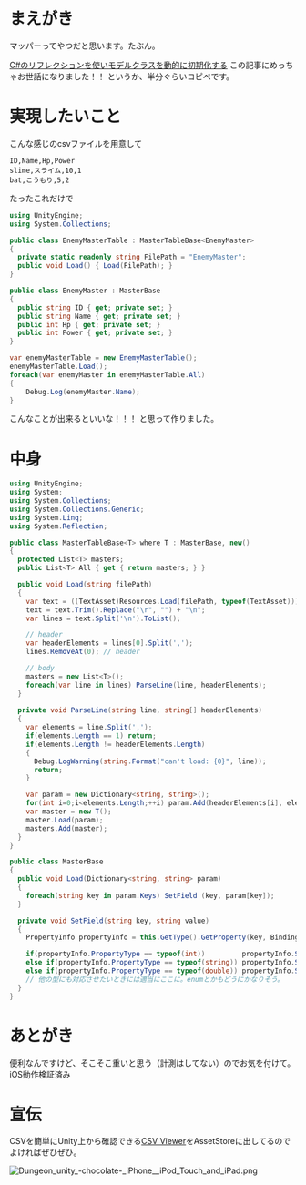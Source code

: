 # まえがき

マッパーってやつだと思います。たぶん。

[C#のリフレクションを使いモデルクラスを動的に初期化する](http://qiita.com/yonestra/items/976d575fed5a4997a3a4)
この記事にめっちゃお世話になりました！！
というか、半分ぐらいコピペです。

# 実現したいこと

こんな感じのcsvファイルを用意して

```lang:EnemyMaster.csv
ID,Name,Hp,Power
slime,スライム,10,1
bat,こうもり,5,2
```

たったこれだけで

```lang:EnemyMasterTable.cs
using UnityEngine;
using System.Collections;

public class EnemyMasterTable : MasterTableBase<EnemyMaster>
{
  private static readonly string FilePath = "EnemyMaster";
  public void Load() { Load(FilePath); }
}

public class EnemyMaster : MasterBase
{
  public string ID { get; private set; }
  public string Name { get; private set; }
  public int Hp { get; private set; }
  public int Power { get; private set; }
}
```

```lang:Hoge.cs
var enemyMasterTable = new EnemyMasterTable();
enemyMasterTable.Load();
foreach(var enemyMaster in enemyMasterTable.All)
{
    Debug.Log(enemyMaster.Name);
}
```

こんなことが出来るといいな！！！
と思って作りました。

# 中身

```lang:MasterTableBase.cs
using UnityEngine;
using System;
using System.Collections;
using System.Collections.Generic;
using System.Linq;
using System.Reflection;

public class MasterTableBase<T> where T : MasterBase, new()
{
  protected List<T> masters;
  public List<T> All { get { return masters; } }

  public void Load(string filePath)
  {
    var text = ((TextAsset)Resources.Load(filePath, typeof(TextAsset))).text;
    text = text.Trim().Replace("\r", "") + "\n";
    var lines = text.Split('\n').ToList();

    // header
    var headerElements = lines[0].Split(',');
    lines.RemoveAt(0); // header

    // body
    masters = new List<T>();
    foreach(var line in lines) ParseLine(line, headerElements);
  }
  
  private void ParseLine(string line, string[] headerElements)
  {
    var elements = line.Split(',');
    if(elements.Length == 1) return;
    if(elements.Length != headerElements.Length)
    {
      Debug.LogWarning(string.Format("can't load: {0}", line));
      return;
    }

    var param = new Dictionary<string, string>();
    for(int i=0;i<elements.Length;++i) param.Add(headerElements[i], elements[i]);
    var master = new T();
    master.Load(param);
    masters.Add(master);
  }
}

public class MasterBase
{
  public void Load(Dictionary<string, string> param)
  {
    foreach(string key in param.Keys) SetField (key, param[key]);
  }

  private void SetField(string key, string value)
  {
    PropertyInfo propertyInfo = this.GetType().GetProperty(key, BindingFlags.Public | BindingFlags.NonPublic | BindingFlags.Instance);

    if(propertyInfo.PropertyType == typeof(int))         propertyInfo.SetValue(this, int.Parse(value), null);
    else if(propertyInfo.PropertyType == typeof(string)) propertyInfo.SetValue(this, value, null);
    else if(propertyInfo.PropertyType == typeof(double)) propertyInfo.SetValue(this, double.Parse(value), null);
    // 他の型にも対応させたいときには適当にここに。enumとかもどうにかなりそう。
  }
}
```

# あとがき

便利なんですけど、そこそこ重いと思う（計測はしてない）のでお気を付けて。
iOS動作検証済み

# 宣伝

CSVを簡単にUnity上から確認できる[CSV Viewer](https://www.assetstore.unity3d.com/jp/#!/content/18424)をAssetStoreに出してるのでよければぜひぜひ。

![Dungeon_unity_-_chocolate_-_iPhone__iPod_Touch_and_iPad.png](https://qiita-image-store.s3.amazonaws.com/0/6459/5dd19404-367a-95b0-2daa-8477bd0f1b26.png)
